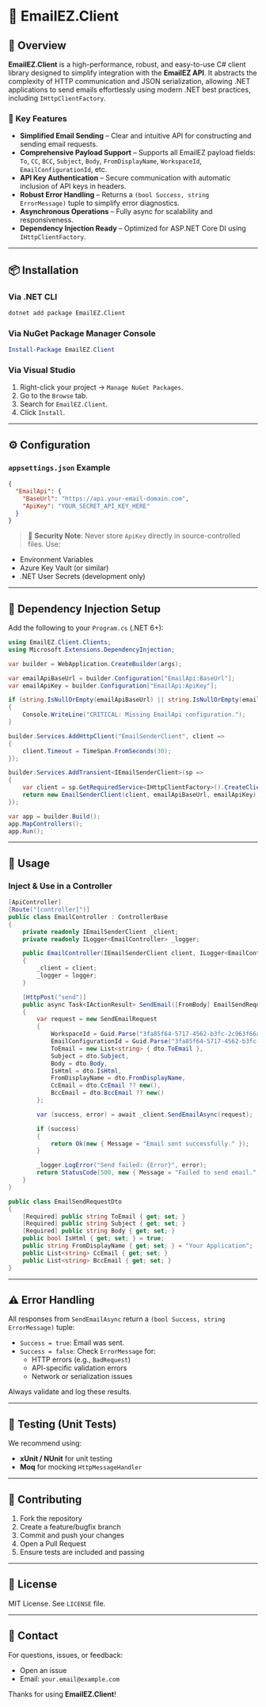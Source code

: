 
# 📧 EmailEZ.Client

## 🚀 Overview

**EmailEZ.Client** is a high-performance, robust, and easy-to-use C# client library designed to simplify integration with the **EmailEZ API**. It abstracts the complexity of HTTP communication and JSON serialization, allowing .NET applications to send emails effortlessly using modern .NET best practices, including `IHttpClientFactory`.

### 🔑 Key Features

- **Simplified Email Sending** – Clear and intuitive API for constructing and sending email requests.
- **Comprehensive Payload Support** – Supports all EmailEZ payload fields: `To`, `CC`, `BCC`, `Subject`, `Body`, `FromDisplayName`, `WorkspaceId`, `EmailConfigurationId`, etc.
- **API Key Authentication** – Secure communication with automatic inclusion of API keys in headers.
- **Robust Error Handling** – Returns a `(bool Success, string ErrorMessage)` tuple to simplify error diagnostics.
- **Asynchronous Operations** – Fully async for scalability and responsiveness.
- **Dependency Injection Ready** – Optimized for ASP.NET Core DI using `IHttpClientFactory`.

---

## 📦 Installation

### Via .NET CLI

```bash
dotnet add package EmailEZ.Client
```

### Via NuGet Package Manager Console

```powershell
Install-Package EmailEZ.Client
```

### Via Visual Studio

1. Right-click your project → `Manage NuGet Packages`.
2. Go to the `Browse` tab.
3. Search for `EmailEZ.Client`.
4. Click `Install`.

---

## ⚙️ Configuration

### `appsettings.json` Example

```json
{
  "EmailApi": {
    "BaseUrl": "https://api.your-email-domain.com", 
    "ApiKey": "YOUR_SECRET_API_KEY_HERE"
  }
}
```

> 🔐 **Security Note**: Never store `ApiKey` directly in source-controlled files. Use:
- Environment Variables
- Azure Key Vault (or similar)
- .NET User Secrets (development only)

---

## 🧩 Dependency Injection Setup

Add the following to your `Program.cs` (.NET 6+):

```csharp
using EmailEZ.Client.Clients;
using Microsoft.Extensions.DependencyInjection;

var builder = WebApplication.CreateBuilder(args);

var emailApiBaseUrl = builder.Configuration["EmailApi:BaseUrl"];
var emailApiKey = builder.Configuration["EmailApi:ApiKey"];

if (string.IsNullOrEmpty(emailApiBaseUrl) || string.IsNullOrEmpty(emailApiKey))
{
    Console.WriteLine("CRITICAL: Missing EmailApi configuration.");
}

builder.Services.AddHttpClient("EmailSenderClient", client =>
{
    client.Timeout = TimeSpan.FromSeconds(30);
});

builder.Services.AddTransient<IEmailSenderClient>(sp =>
{
    var client = sp.GetRequiredService<IHttpClientFactory>().CreateClient("EmailSenderClient");
    return new EmailSenderClient(client, emailApiBaseUrl, emailApiKey);
});

var app = builder.Build();
app.MapControllers();
app.Run();
```

---

## 🚀 Usage

### Inject & Use in a Controller

```csharp
[ApiController]
[Route("[controller]")]
public class EmailController : ControllerBase
{
    private readonly IEmailSenderClient _client;
    private readonly ILogger<EmailController> _logger;

    public EmailController(IEmailSenderClient client, ILogger<EmailController> logger)
    {
        _client = client;
        _logger = logger;
    }

    [HttpPost("send")]
    public async Task<IActionResult> SendEmail([FromBody] EmailSendRequestDto dto)
    {
        var request = new SendEmailRequest
        {
            WorkspaceId = Guid.Parse("3fa85f64-5717-4562-b3fc-2c963f66afa6"), // TODO: Replace
            EmailConfigurationId = Guid.Parse("3fa85f64-5717-4562-b3fc-2c963f66afa6"), // TODO: Replace
            ToEmail = new List<string> { dto.ToEmail },
            Subject = dto.Subject,
            Body = dto.Body,
            IsHtml = dto.IsHtml,
            FromDisplayName = dto.FromDisplayName,
            CcEmail = dto.CcEmail ?? new(),
            BccEmail = dto.BccEmail ?? new()
        };

        var (success, error) = await _client.SendEmailAsync(request);

        if (success)
        {
            return Ok(new { Message = "Email sent successfully." });
        }

        _logger.LogError("Send failed: {Error}", error);
        return StatusCode(500, new { Message = "Failed to send email.", Error = error });
    }
}

public class EmailSendRequestDto
{
    [Required] public string ToEmail { get; set; }
    [Required] public string Subject { get; set; }
    [Required] public string Body { get; set; }
    public bool IsHtml { get; set; } = true;
    public string FromDisplayName { get; set; } = "Your Application";
    public List<string> CcEmail { get; set; }
    public List<string> BccEmail { get; set; }
}
```

---

## ⚠️ Error Handling

All responses from `SendEmailAsync` return a `(bool Success, string ErrorMessage)` tuple:

- `Success = true`: Email was sent.
- `Success = false`: Check `ErrorMessage` for:
  - HTTP errors (e.g., `BadRequest`)
  - API-specific validation errors
  - Network or serialization issues

Always validate and log these results.

---

## 🧪 Testing (Unit Tests)

We recommend using:

- **xUnit / NUnit** for unit testing
- **Moq** for mocking `HttpMessageHandler`

---

## 🤝 Contributing

1. Fork the repository
2. Create a feature/bugfix branch
3. Commit and push your changes
4. Open a Pull Request
5. Ensure tests are included and passing

---

## 📄 License

MIT License. See `LICENSE` file.

---

## 📧 Contact

For questions, issues, or feedback:

- Open an issue
- Email: `your.email@example.com`

Thanks for using **EmailEZ.Client**!
